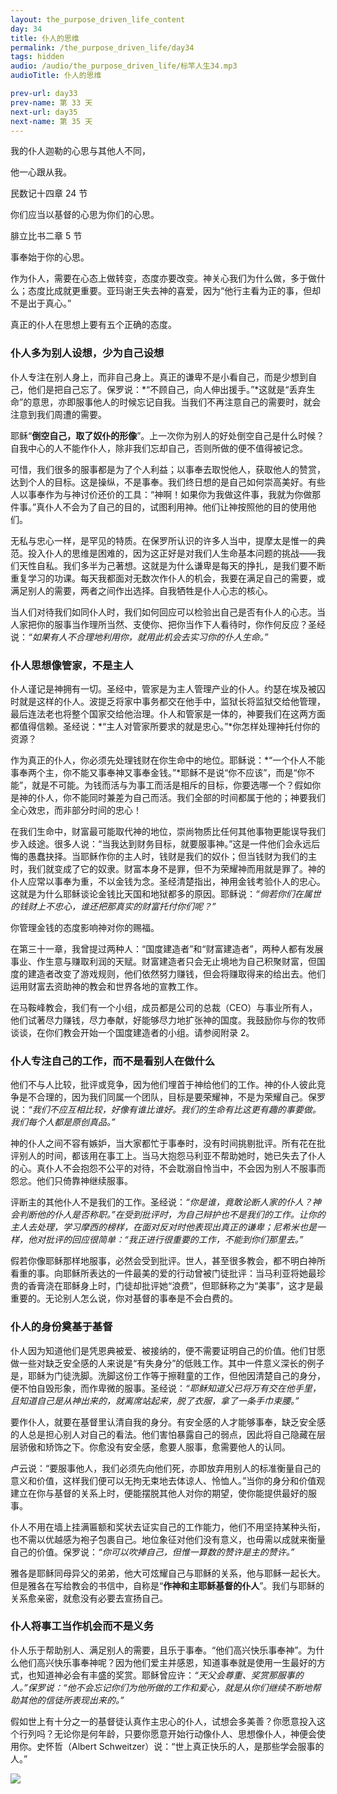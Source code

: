 ```yaml
---
layout: the_purpose_driven_life_content
day: 34
title: 仆人的思维
permalink: /the_purpose_driven_life/day34
tags: hidden
audio: /audio/the_purpose_driven_life/标竿人生34.mp3
audioTitle: 仆人的思维

prev-url: day33
prev-name: 第 33 天
next-url: day35
next-name: 第 35 天
---
```


<div class="center script poem">
<p>我的仆人迦勒的心思与其他人不同，</p>
<p>他一心跟从我。</p>
<p class="sp-verse">民数记十四章 24 节</p>
</div>
<div class="center script poem">
<p>你们应当以基督的心思为你们的心思。</p>
<p class="sp-verse">腓立比书二章 5 节</p>
</div>
<p class="first">事奉始于你的心思。</p>

作为仆人，需要在心态上做转变，态度亦要改变。神关心我们为什么做，多于做什么；态度比成就更重要。亚玛谢王失去神的喜爱，因为“他行主看为正的事，但却不是出于真心。”

真正的仆人在思想上要有五个正确的态度。

### 仆人多为别人设想，少为自己设想

仆人专注在别人身上，而非自己身上。真正的谦卑不是小看自己，而是少想到自己，他们是把自己忘了。保罗说：*“不顾自己，向人伸出援手。”*这就是“丢弃生命”的意思，亦即服事他人的时候忘记自我。当我们不再注意自己的需要时，就会注意到我们周遭的需要。

耶稣“**倒空自己，取了奴仆的形像**”。上一次你为别人的好处倒空自己是什么时候？自我中心的人不能作仆人，除非我们忘却自己，否则所做的便不值得被记念。

可惜，我们很多的服事都是为了个人利益；以事奉去取悦他人，获取他人的赞赏，达到个人的目标。这是操纵，不是事奉。我们终日想的是自己如何崇高美好。有些人以事奉作为与神讨价还价的工具：“神啊！如果你为我做这件事，我就为你做那件事。”真仆人不会为了自己的目的，试图利用神。他们让神按照他的目的使用他们。

无私与忠心一样，是罕见的特质。在保罗所认识的许多人当中，提摩太是惟一的典范。投入仆人的思维是困难的，因为这正好是对我们人生命基本问题的挑战——我们天性自私。我们多半为己著想。这就是为什么谦卑是每天的挣扎，是我们要不断重复学习的功课。每天我都面对无数次作仆人的机会，我要在满足自己的需要，或满足别人的需要，两者之间作出选择。自我牺牲是仆人心志的核心。

当人们对待我们如同仆人时，我们如何回应可以检验出自己是否有仆人的心志。当人家把你的服事当作理所当然、支使你、把你当作下人看待时，你作何反应？圣经说：*“如果有人不合理地利用你，就用此机会去实习你的仆人生命。”*

### 仆人思想像管家，不是主人

仆人谨记是神拥有一切。圣经中，管家是为主人管理产业的仆人。约瑟在埃及被囚时就是这样的仆人。波提乏将家中事务都交在他手中，监狱长将监狱交给他管理，最后连法老也将整个国家交给他治理。仆人和管家是一体的，神要我们在这两方面都值得信赖。圣经说：*“主人对管家所要求的就是忠心。”*你怎样处理神托付你的资源？

作为真正的仆人，你必须先处理钱财在你生命中的地位。耶稣说：*“一个仆人不能事奉两个主，你不能又事奉神又事奉金钱。”*耶稣不是说“你不应该”，而是“你不能”，就是不可能。为钱而活与为事工而活是相斥的目标，你要选哪一个？假如你是神的仆人，你不能同时兼差为自己而活。我们全部的时间都属于他的；神要我们全心效忠，而非部分时间的忠心！

在我们生命中，财富最可能取代神的地位，崇尚物质比任何其他事物更能误导我们步入歧途。很多人说：“当我达到财务目标，就要服事神。”这是一件他们会永远后悔的愚蠢抉择。当耶稣作你的主人时，钱财是我们的奴仆；但当钱财为我们的主时，我们就变成了它的奴隶。财富本身不是罪，但不为荣耀神而用就是罪了。神的仆人应常以事奉为重，不以金钱为念。圣经清楚指出，神用金钱考验仆人的忠心。这就是为什么耶稣谈论金钱比天国和地狱都多的原因。耶稣说：*“倘若你们在属世的钱财上不忠心，谁还把那真实的财富托付你们呢？”*

你管理金钱的态度影响神对你的赐福。

在第三十一章，我曾提过两种人：“国度建造者”和“财富建造者”，两种人都有发展事业、作生意与赚取利润的天赋。财富建造者只会无止境地为自己积聚财富，但国度的建造者改变了游戏规则，他们依然努力赚钱，但会将赚取得来的给出去。他们运用财富去资助神的教会和世界各地的宣教工作。

在马鞍峰教会，我们有一个小组，成员都是公司的总裁（CEO）与事业所有人，他们试著尽力赚钱，尽力奉献，好能够尽力地扩张神的国度。我鼓励你与你的牧师谈谈，在你们教会开始一个国度建造者的小组。请参阅附录 2。

### 仆人专注自己的工作，而不是看别人在做什么

他们不与人比较，批评或竞争，因为他们埋首于神给他们的工作。神的仆人彼此竞争是不合理的，因为我们同属一个团队，目标是要荣耀神，不是为荣耀自己。保罗说：*“我们不应互相比较，好像有谁比谁好。我们的生命有比这更有趣的事要做。我们每个人都是原创真品。”*

神的仆人之间不容有嫉妒，当大家都忙于事奉时，没有时间挑剔批评。所有花在批评别人的时间，都该用在事工上。当马大抱怨马利亚不帮助她时，她已失去了仆人的心。真仆人不会抱怨不公平的对待，不会耽溺自怜当中，不会因为别人不服事而怨忿。他们只倚靠神继续服事。

评断主的其他仆人不是我们的工作。圣经说：*“你是谁，竟敢论断人家的仆人？神会判断他的仆人是否称职。”*在受到批评时，为自己辩护也不是我们的工作。让你的主人去处理，学习摩西的榜样，在面对反对时他表现出真正的谦卑；尼希米也是一样，他对批评的回应很简单：*“我正进行很重要的工作，不能到你们那里去。”*

假若你像耶稣那样地服事，必然会受到批评。世人，甚至很多教会，都不明白神所看重的事。向耶稣所表达的一件最美的爱的行动曾被门徒批评：当马利亚将她最珍贵的香膏浇在耶稣身上时，门徒却批评她“浪费”，但耶稣称之为“美事”，这才是最重要的。无论别人怎么说，你对基督的事奉是不会白费的。

### 仆人的身份奠基于基督

仆人因为知道他们是凭恩典被爱、被接纳的，便不需要证明自己的价值。他们甘愿做一些对缺乏安全感的人来说是“有失身分”的低贱工作。其中一件意义深长的例子是，耶稣为门徒洗脚。洗脚这份工作等于擦鞋童的工作，但他因清楚自己的身分，便不怕自毁形象，而作卑微的服事。圣经说：*“耶稣知道父已将万有交在他手里，且知道自己是从神出来的，就离席站起来，脱了衣服，拿了一条手巾束腰。”*

要作仆人，就要在基督里认清自我的身分。有安全感的人才能够事奉，缺乏安全感的人总是担心别人对自己的看法。他们害怕暴露自己的弱点，因此将自己隐藏在层层骄傲和矫饰之下。你愈没有安全感，愈要人服事，愈需要他人的认同。

卢云说：“要服事他人，我们必须先向他们死，亦即放弃用别人的标准衡量自己的意义和价值，这样我们便可以无拘无束地去体谅人、怜恤人。”当你的身分和价值观建立在你与基督的关系上时，便能摆脱其他人对你的期望，使你能提供最好的服事。

仆人不用在墙上挂满匾额和奖状去证实自己的工作能力，他们不用坚持某种头衔，也不需以优越感为袍子包裹自己。地位象征对他们没有意义，也毋需以成就来衡量自己的价值。保罗说：*“你可以吹捧自己，但惟一算数的赞许是主的赞许。”*

雅各是耶稣同母异父的弟弟，他大可炫耀自己与耶稣的关系，他与耶稣一起长大。但是雅各在写给教会的书信中，自称是“**作神和主耶稣基督的仆人**”。我们与耶稣的关系愈亲密，就愈没有必要去宣扬自己。

### 仆人将事工当作机会而不是义务

仆人乐于帮助别人、满足别人的需要，且乐于事奉。“他们高兴快乐事奉神”。为什么他们高兴快乐事奉神呢？因为他们爱主并感恩，知道事奉就是使用一生最好的方式，也知道神必会有丰盛的奖赏。耶稣曾应许：*“天父会尊重、奖赏那服事的人。”*保罗说：*“他不会忘记你们为他所做的工作和爱心，就是从你们继续不断地帮助其他的信徒所表现出来的。”*

假如世上有十分之一的基督徒认真作主忠心的仆人，试想会多美善？你愿意投入这个行列吗？无论你是何年龄，只要你愿意开始行动像仆人、思想像仆人，神便会使用你。史怀哲（Albert Schweitzer）说：“世上真正快乐的人，是那些学会服事的人。”

<div class="article-img-wrapper">
<img src="https://typora-1259024198.cos.ap-beijing.myqcloud.com/wg/the_purpose_driven_life/image/day34_card.jpg">
</div>
